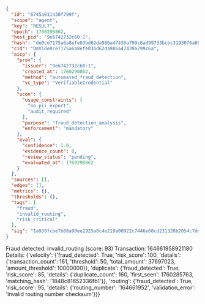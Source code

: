 ```json
{
  "id": "6745a011430f799f",
  "scope": "agent",
  "key": "RESULT",
  "epoch": 1760290862,
  "host_pid": "9e6742732c60:1",
  "hash": "de0ce7175a6a8efe03bd62da986a47439a799c6ad99733bcbc3193076a65aceb",
  "cid": "QmV1de0ce7175a6a8efe03bd62da986a47439a799c6a",
  "aicp": {
    "prov": {
      "issuer": "9e6742732c60:1",
      "created_at": 1760290862,
      "method": "automated_fraud_detection",
      "vc_type": "VerifiableCredential"
    },
    "ucon": {
      "usage_constraints": [
        "no_pii_export",
        "audit_required"
      ],
      "purpose": "fraud_detection_analysis",
      "enforcement": "mandatory"
    },
    "eval": {
      "confidence": 1.0,
      "evidence_count": 0,
      "review_status": "pending",
      "evaluated_at": 1760290862
    }
  },
  "sources": [],
  "edges": [],
  "metrics": {},
  "thresholds": {},
  "tags": [
    "fraud",
    "invalid_routing",
    "risk_critical"
  ],
  "sig": "1a938fcbe7b88a90ee2925a0c4e219a00922c7446e60cd231328b2054c7dd8dc"
}
```

Fraud detected: invalid_routing (score: 93)
Transaction: 164661958921180
Details: {'velocity': {'fraud_detected': True, 'risk_score': 100, 'details': {'transaction_count': 161, 'threshold': 50, 'total_amount': 37697023, 'amount_threshold': 10000000}}, 'duplicate': {'fraud_detected': True, 'risk_score': 85, 'details': {'duplicate_count': 160, 'first_seen': 1760285763, 'matching_hash': '1848c81652336fb1'}}, 'routing': {'fraud_detected': True, 'risk_score': 95, 'details': {'routing_number': '164661952', 'validation_error': 'Invalid routing number checksum'}}}